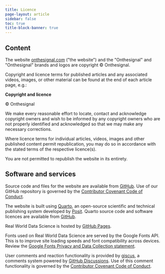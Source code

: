 ```yaml
---
title: Licence
page-layout: article
sidebar: false
toc: true
title-block-banner: true
---
```


## Content
The website [onthesignal.com](https://onthesignal.com) ("the website") and the "Onthesignal" and "Onthesignal" brands and logos are copyright &copy; Onthesignal.

Copyright and licence terms for published articles and any associated videos, images, or other material can be found at the end of each article page, e.g.:

**Copyright and licence**

&copy; Onthesignal

We make every reasonable effort to locate, contact and acknowledge copyright owners and wish to be informed by any copyright owners who are not properly identified and acknowledged so that we may make any necessary corrections.

Where licence terms for individual articles, videos, images and other published content permit republication, you may do so in accordance with the stated terms of the respective licence(s).

You are not permitted to republish the website in its entirety.

## Software and services
Source code and files for the website are available from [GitHub](https://github.com/realworlddatascience/realworlddatascience.github.io). Use of our GitHub repository is governed by the [Contributor Covenant Code of Conduct](/CODE_OF_CONDUCT.md). 

The website is built using [Quarto](https://quarto.org/), an open-source scientific and technical publishing system developed by [Posit](https://posit.co/). Quarto source code and software licences are available from [GitHub](https://github.com/quarto-dev).

Real World Data Science is hosted by [GitHub Pages](https://pages.github.com/). 

Fonts used on Real World Data Science are served by the Google Fonts API. This is to improve site loading speeds and font compatibility across devices. Review the [Google Fonts Privacy and Data Collection statement](https://developers.google.com/fonts/faq/privacy).

User comments and reaction functionality is provided by [giscus](https://giscus.app/), a comments system powered by [GitHub Discussions](https://docs.github.com/en/discussions). Use of this comment functionality is governed by the [Contributor Covenant Code of Conduct](/CODE_OF_CONDUCT.md).